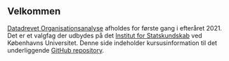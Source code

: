 ## Velkommen
[Datadrevet Organisationsanalyse](https://kurser.ku.dk/course/astk18379u/2021-2022) afholdes for første gang i efteråret 2021. Det er et valgfag der udbydes på det [Institut for Statskundskab](https://polsci.ku.dk/) ved Københavns Universitet. Denne side indeholder kursusinformation til det underliggende [GitHub repository](https://github.com/NicklasJohansen/DO2021).